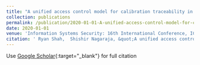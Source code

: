 ```yaml
---
title: "A unified access control model for calibration traceability in safety-critical IoT"
collection: publications
permalink: /publication/2020-01-01-A-unified-access-control-model-for-calibration-traceability-in-safety-critical-IoT
date: 2020-01-01
venue: 'Information Systems Security: 16th International Conference, ICISS 2020, Jammu, India, December 16--20, 2020, Proceedings 16'
citation: ' Ryan Shah,  Shishir Nagaraja, &quot;A unified access control model for calibration traceability in safety-critical IoT.&quot; Information Systems Security: 16th International Conference, ICISS 2020, Jammu, India, December 16--20, 2020, Proceedings 16, 2020.'
---
```

Use [Google Scholar](https://scholar.google.com/scholar?q=A+unified+access+control+model+for+calibration+traceability+in+safety+critical+IoT){:target="_blank"} for full citation